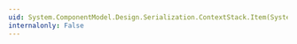```yaml
---
uid: System.ComponentModel.Design.Serialization.ContextStack.Item(System.Type)
internalonly: False
---
```

